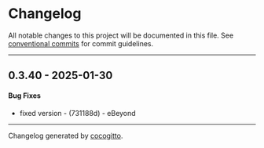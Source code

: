 # Changelog
All notable changes to this project will be documented in this file. See [conventional commits](https://www.conventionalcommits.org/) for commit guidelines.

- - -
## 0.3.40 - 2025-01-30
#### Bug Fixes
- fixed version - (731188d) - eBeyond

- - -

Changelog generated by [cocogitto](https://github.com/cocogitto/cocogitto).